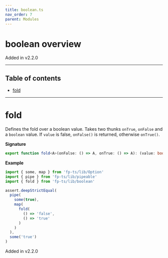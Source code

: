 ```yaml
---
title: boolean.ts
nav_order: 7
parent: Modules
---
```


# boolean overview

Added in v2.2.0

---

<h2 class="text-delta">Table of contents</h2>

- [fold](#fold)

---

# fold

Defines the fold over a boolean value.
Takes two thunks `onTrue`, `onFalse` and a `boolean` value.
If `value` is false, `onFalse()` is returned, otherwise `onTrue()`.

**Signature**

```ts
export function fold<A>(onFalse: () => A, onTrue: () => A): (value: boolean) => A { ... }
```

**Example**

```ts
import { some, map } from 'fp-ts/lib/Option'
import { pipe } from 'fp-ts/lib/pipeable'
import { fold } from 'fp-ts/lib/boolean'

assert.deepStrictEqual(
  pipe(
    some(true),
    map(
      fold(
        () => 'false',
        () => 'true'
      )
    )
  ),
  some('true')
)
```

Added in v2.2.0
